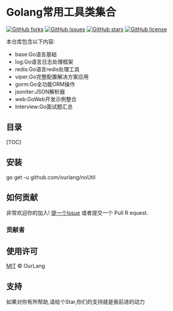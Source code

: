 # Golang常用工具类集合
[![GitHub forks](https://img.shields.io/github/forks/ourlang/noUtil)](https://github.com/ourlang/noUtil/network)
[![GitHub issues](https://img.shields.io/github/issues/ourlang/noUtil)](https://github.com/ourlang/noUtil/issues)
[![GitHub stars](https://img.shields.io/github/stars/ourlang/noUtil)](https://github.com/ourlang/noUtil/stargazers)
[![GitHub license](https://img.shields.io/github/license/ourlang/noUtil)](https://github.com/ourlang/noUtil/blob/master/LICENSE)

本仓库包含以下内容:
- base:Go语言基础
- log:Go语言日志处理框架
- redis:Go语言redis处理工具
- viper:Go完整配置解决方案应用
- gorm:Go全功能ORM操作
- jsoniter:JSON解析器
- web:GoWeb开发示例整合
- Interview:Go面试题汇总

## 目录
[TOC]

## 安装
go get -u github.com/ourlang/noUtil

## 如何贡献
非常欢迎你的加入! [提一个Issue](https://github.com/ourlang/noUtil/issues/new) 或者提交一个 Pull R equest.

### 贡献者

## 使用许可
[MIT](LICENSE) © OurLang 

## 支持
如果对你有所帮助,请给个Star,你们的支持就是我前进的动力